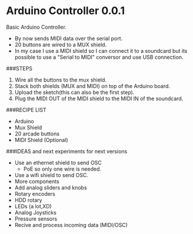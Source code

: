 Arduino Controller 0.0.1
========================

Basic Arduino Controller.

- By now sends MIDI data over the serial port.
- 20 buttons are wired to a MUX shield.
- In my case I use a MIDI shield so I can connect it to a soundcard but its possible to use a "Serial to MIDI" conversor and use USB connection.

###STEPS

1. Wire all the buttons to the mux shield.
2. Stack both shields (MUX and MIDI) on top of the Arduino board.
3. Upload the sketch(this can also be the first step).
4. Plug the MIDI OUT of the MIDI shield to the MIDI IN of the soundcard.

###RECIPE LIST
- Arduino
- Mux Shield
- 20 arcade buttons
- MIDI Shield (Optional)

###IDEAS and next experiments for next versions
- Use an ethernet shield to send OSC
  - PoE so only one wire is needed.
- Use a wifi shield to send OSC.
- More components
 - Add analog sliders and knobs
 - Rotary encoders
 - HDD rotary
 - LEDs (a lot,XD)
 - Analog Joysticks
 - Pressure sensors
- Recive and process incoming data (MIDI/OSC)